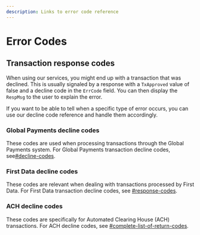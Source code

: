 ```yaml
---
description: Links to error code reference
---
```


# Error Codes

## Transaction response codes

When using our services, you might end up with a transaction that was declined. This is usually signaled by a response with a `TxApproved` value of false and a decline code in the `ErrCode` field. You can then display the `RespMsg` to the user to explain the error.

If you want to be able to tell when a specific type of error occurs, you can use our decline code reference and handle them accordingly.



### Global Payments decline codes

These codes are used when processing transactions through the Global Payments system. For Global Payments transaction decline codes, see[#decline-codes](../testing/global-payments-testing.md#decline-codes "mention").



### First Data decline codes

These codes are relevant when dealing with transactions processed by First Data. For First Data transaction decline codes, see [#response-codes](../testing/first-data-testing.md#response-codes "mention").



### ACH decline codes

These codes are specifically for Automated Clearing House (ACH) transactions. For ACH decline codes, see [#complete-list-of-return-codes](../testing/ach-testing.md#complete-list-of-return-codes "mention").

